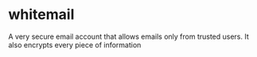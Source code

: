 # whitemail
A very secure email account that allows emails only from trusted users. It also encrypts every piece of information
